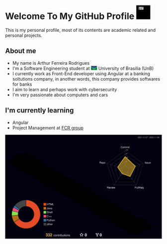 
<h1 align='left'>
  Welcome To My GitHub Profile <img src="assets/giphy.gif" width="45" /> 
</h1>
This is my personal profile, most of its contents are academic related and personal projects.

## About me
- My name is Arthur Ferreira Rodrigues
- I'm a Software Engineering student at <img src="assets/UNB.jpg" width="20"/> University of Brasilia (UnB)
- I currently work as Front-End developer using Angular at a banking soltutions company, in another words, this company provides softwares for banks
- I aim to learn and perhaps work with cybersecurity
- I'm very passionate about computers and cars 

## I'm currently learning
- Angular
- Project Management at <a href="https://github.com/FCR-group">FCR group</a>

<img src="./profile-3d-contrib/profile-night-rainbow.svg" >